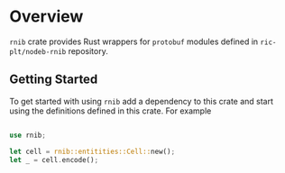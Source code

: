 # Overview

`rnib` crate provides Rust wrappers for `protobuf` modules defined in `ric-plt/nodeb-rnib` repository.

## Getting Started

To get started with using `rnib` add a dependency to this crate and start using the definitions defined in this crate.
For example

```rust

use rnib;

let cell = rnib::entitities::Cell::new();
let _ = cell.encode();

```

